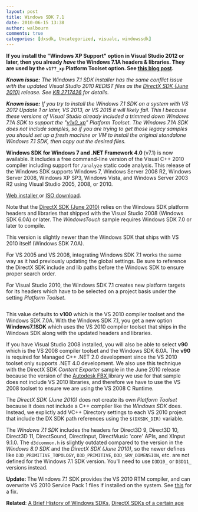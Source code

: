 ```yaml
---
layout: post
title: Windows SDK 7.1
date: 2010-06-15 13:38
author: walbourn
comments: true
categories: [dxsdk, Uncategorized, visualc, windowssdk]
---
```

<em></em><strong>If you install the "Windows XP Support" option in Visual Studio 2012 or later, then you already *have* the Windows 7.1A headers &amp; libraries. They are used by the ``v1??_xp`` Platform Toolset option. See <a href="https://blogs.msdn.microsoft.com/chuckw/2012/11/26/visual-studio-2012-update-1/">this blog post</a>.</strong>

<em><strong>Known issue:</strong> The Windows 7.1 SDK installer has the same conflict issue with the updated Visual Studio 2010 REDIST files as the <a href="http://blogs.msdn.com/b/chuckw/archive/2011/12/09/known-issue-directx-sdk-june-2010-setup-and-the-s1023-error.aspx">DirectX SDK (June 2010)</a> release. See <a href="http://support.microsoft.com/kb/2717426">KB 2717426</a> for details.</em>

<em><strong>Known issue:</strong> If you try to install the Windows 7.1 SDK on a system with VS 2012 Update 1 or later, VS 2013, or VS 2015 it will likely fail. This I because these versions of Visual Studio already included a trimmed down Windows 7.1A SDK to support the "<a href="http://blogs.msdn.com/b/chuckw/archive/2012/11/26/visual-studio-2012-update-1.aspx">v1x0_xp</a>" Platform Toolset. The Windows 7.1A SDK does not include samples, so if you are trying to get those legacy samples you should set up a fresh machine or VM to install the original standalone Windows 7.1 SDK, then copy out the desired files.</em><strong></strong>

<strong>Windows SDK for Windows 7 and .NET Framework 4.0 </strong>(v7.1) is now available. It includes a free command-line version of the Visual C++ 2010 compiler including support for <code>/analyze</code> static code analysis. This release of the Windows SDK supports Windows 7, Windows Server 2008 R2, Windows Server 2008, Windows XP SP3, Windows Vista, and Windows Server 2003 R2 using Visual Studio 2005, 2008, or 2010.

<a href="http://go.microsoft.com/fwlink/?LinkID=191420" title="Web Installer">Web installer </a>or <a href="http://go.microsoft.com/fwlink/?LinkID=191424" title="ISO download">ISO download</a>.

Note that the <a href="http://msdn.microsoft.com/directx/sdk/" title="DirectX SDK (June 2010)">DirectX SDK (June 2010)</a> relies on the Windows SDK platform headers and libraries that shipped with the Visual Studio 2008 (Windows SDK 6.0A) or later. The <em>WindowsTouch</em> sample requires Windows SDK 7.0 or later to compile.

This version is slightly newer than the Windows SDK that ships with VS 2010 itself (Windows SDK 7.0A).

For VS 2005 and VS 2008, integrating Windows SDK 7.1 works the same way as it had previously updating the global settings. Be sure to reference the DirectX SDK include and lib paths before the Windows SDK to ensure proper search order.

For Visual Studio 2010, the Windows SDK 7.1 creates new platform targets for its headers which have to be selected on a project basis under the setting <em>Platform Toolset</em>.

<img alt="" src="https://msdnshared.blob.core.windows.net/media/MSDNBlogsFS/prod.evol.blogs.msdn.com/CommunityServer.Blogs.Components.WeblogFiles/00/00/01/34/17/7142.platformtoolset.png" border="0" />

This value defaults to <strong>v100</strong> which is the VS 2010 compiler toolset and the Windows SDK 7.0A. With the Windows SDK 7.1, you get a new option <strong>Windows7.1SDK </strong>which uses the VS 2010 compiler toolset that ships in the Windows SDK along with the updated headers and libraries.

If you have Visual Studio 2008 installed, you will also be able to select <strong>v90</strong> which is the VS 2008 compiler toolset and the Windows SDK 6.0A. The <strong>v90</strong> is required for Managed C++ .NET 2.0 development since the VS 2010 toolset only supports .NET 4.0 development. We also use this technique with the DirectX SDK <em>Content Exporter</em> sample in the June 2010 release because the version of the <a href="http://www.autodesk.com/fbx" title="Autodesk FBX ">Autodesk FBX </a>library we use for that sample does not include VS 2010 libraries, and therefore we have to use the VS 2008 toolset to ensure we are using the VS 2008 C Runtime.

The <em>DirectX SDK (June 2010)</em> does not create its own <em>Platform Toolset</em> because it does not include a C++ compiler like the <em>Windows SDK</em> does. Instead, we explictly add VC++ Directory settings to each VS 2010 project that include the DX SDK path references using the <code>$(DXSDK_DIR)</code> variable.

The <em>Windows 7.1 SDK</em> includes the headers for Direct3D 9, Direct3D 10, Direct3D 11, DirectSound, DirectInput, DirectMusic 'core' APIs, and XInput 9.1.0. The <code>d3dcommon.h</code> is slightly outdated compared to the version in the <em>Windows 8.0 SDK</em> and the <em>DirectX SDK (June 2010)</em>, so the newer defines like <code>D3D_PRIMITIVE_TOPOLOGY</code>, <code>D3D_PRIMITIVE</code>, <code>D3D_SRV_DIMENSION</code>, etc. are not defined for the Windows 7.1 SDK version. You'll need to use <code>D3D10_</code> or <code>D3D11_</code> versions instead.

<strong>Update: </strong>The Windows 7.1 SDK provides the VS 2010 RTM compiler, and can overwrite VS 2010 Service Pack 1 files if installed on the system. See <a href="http://blogs.msdn.com/b/vcblog/archive/2011/03/31/10148110.aspx">this</a> for a fix.

<strong>Related</strong>: <a href="http://blogs.msdn.com/b/chuckw/archive/2013/10/03/a-brief-history-of-windows-sdks.aspx">A Brief History of Windows SDKs</a>, <a href="http://blogs.msdn.com/b/chuckw/archive/2012/08/22/directx-sdk-s-of-a-certain-age.aspx">DirectX SDKs of a certain age</a>
